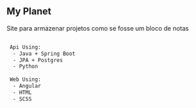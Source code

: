 ## My Planet

Site para armazenar projetos como se fosse um bloco de notas

```bash

 Api Using:
  - Java + Spring Boot
  - JPA + Postgres
  - Python
 
 Web Using:
  - Angular
  - HTML
  - SCSS
```
